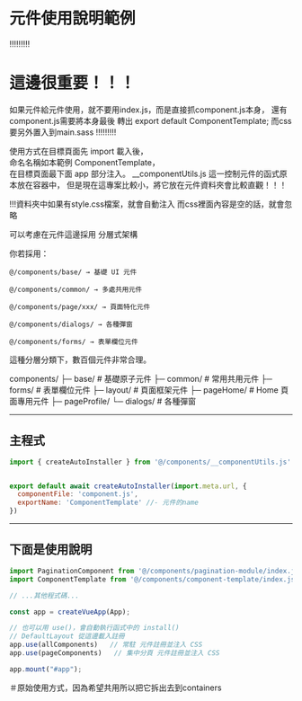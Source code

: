 # 元件使用說明範例

!!!!!!!!!

# 這邊很重要！！！
如果元件給元件使用，就不要用index.js，而是直接抓component.js本身，
還有component.js需要將本身最後 轉出 export default ComponentTemplate;
而css 要另外置入到main.sass 
!!!!!!!!!

使用方式在目標頁面先 import 載入後，  
命名名稱如本範例 ComponentTemplate，  
在目標頁面最下面 app 部分注入。
__componentUtils.js  這一控制元件的函式原本放在容器中，
但是現在這專案比較小，將它放在元件資料夾會比較直觀！！！

!!!資料夾中如果有style.css檔案，就會自動注入 <head>
而css裡面內容是空的話，就會忽略






可以考慮在元件這邊採用
分層式架構

你若採用：

    @/components/base/ → 基礎 UI 元件

    @/components/common/ → 多處共用元件

    @/components/page/xxx/ → 頁面特化元件

    @/components/dialogs/ → 各種彈窗

    @/components/forms/ → 表單欄位元件

這種分層分類下，數百個元件非常合理。

components/
├─ base/           # 基礎原子元件
├─ common/         # 常用共用元件
├─ forms/          # 表單欄位元件
├─ layout/         # 頁面框架元件
├─ pageHome/       # Home 頁面專用元件
├─ pageProfile/
└─ dialogs/        # 各種彈窗



---

## 主程式

```js
import { createAutoInstaller } from '@/components/__componentUtils.js'


export default await createAutoInstaller(import.meta.url, {
  componentFile: 'component.js',
  exportName: 'ComponentTemplate' //- 元件的name
})

```

-----------------------------------------

## 下面是使用說明

```js
import PaginationComponent from '@/components/pagination-module/index.js'
import ComponentTemplate from '@/components/component-template/index.js'

// ...其他程式碼...

const app = createVueApp(App);

// 也可以用 use()，會自動執行函式中的 install()
// DefaultLayout 從這邊載入註冊
app.use(allComponents)   // 常駐 元件註冊並注入 CSS
app.use(pageComponents)   // 集中分頁 元件註冊並注入 CSS

app.mount("#app");

```
＃原始使用方式，因為希望共用所以把它拆出去到containers




